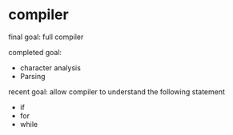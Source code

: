 # compiler
final goal: full compiler

completed goal:
- character analysis
- Parsing

recent goal: allow compiler to understand the following statement
- if
- for
- while
